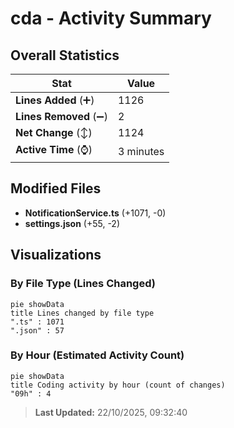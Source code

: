 # cda - Activity Summary 

## Overall Statistics

| Stat                   | Value                                                             |
| ---------------------- | ----------------------------------------------------------------- |
| **Lines Added** (➕)   | 1126                                          |
| **Lines Removed** (➖) | 2                                        |
| **Net Change** (↕)    | 1124                |
| **Active Time** (⌚)   | 3 minutes |


## Modified Files
- **NotificationService.ts** (+1071, -0)
- **settings.json** (+55, -2)

## Visualizations

### By File Type (Lines Changed)

```mermaid
pie showData
title Lines changed by file type
".ts" : 1071
".json" : 57
```

### By Hour (Estimated Activity Count)

```mermaid
pie showData
title Coding activity by hour (count of changes)
"09h" : 4
```


> **Last Updated:** 22/10/2025, 09:32:40